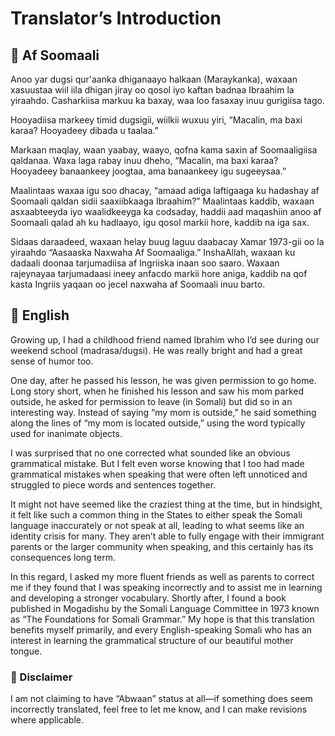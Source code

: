 # Translator’s Introduction

## 📖 Af Soomaali

Anoo yar dugsi qur'aanka dhiganaayo halkaan (Maraykanka), waxaan xasuustaa wiil iila dhigan jiray oo qosol iyo kaftan badnaa Ibraahim la yiraahdo. Casharkiisa markuu ka baxay, waa loo fasaxay inuu gurigiisa tago.

Hooyadiisa markeey timid dugsigii, wiilkii wuxuu yiri, “Macalin, ma baxi karaa? Hooyadeey dibada u taalaa.” 

Markaan maqlay, waan yaabay, waayo, qofna kama saxin af Soomaaligiisa qaldanaa. Waxa laga rabay inuu dheho, “Macalin, ma baxi karaa? Hooyadeey banaankeey joogtaa, ama banaankeey igu sugeeysaa.” 

Maalintaas waxaa igu soo dhacay, “amaad adiga laftigaaga ku hadashay af Soomaali qaldan sidii saaxiibkaaga Ibraahim?” Maalintaas kaddib, waxaan asxaabteeyda iyo waalidkeeyga ka codsaday, haddii aad maqashiin anoo af Soomaali qalad ah ku hadlaayo, igu qosol markii hore, kaddib na iga sax. 

Sidaas daraadeed, waxaan helay buug laguu daabacay Xamar 1973-gii oo la yiraahdo “Aasaaska Naxwaha Af Soomaaliga.” InshaAllah, waxaan ku dadaali doonaa tarjumadiisa af Ingriiska inaan soo saaro. Waxaan rajeynayaa tarjumadaasi ineey anfacdo markii hore aniga, kaddib na qof kasta Ingriis yaqaan oo jecel naxwaha af Soomaali inuu barto. 


## 📖 English
Growing up, I had a childhood friend named Ibrahim who I’d see during our weekend school (madrasa/dugsi). He was really bright and had a great sense of humor too.

One day, after he passed his lesson, he was given permission to go home. Long story short, when he finished his lesson and saw his mom parked outside, he asked for permission to leave (in Somali) but did so in an interesting way. Instead of saying “my mom is outside,” he said something along the lines of “my mom is located outside,” using the word typically used for inanimate objects. 

I was surprised that no one corrected what sounded like an obvious grammatical mistake. But I felt even worse knowing that I too had made grammatical mistakes when speaking that were often left unnoticed and struggled to piece words and sentences together. 

It might not have seemed like the craziest thing at the time, but in hindsight, it felt like such a common thing in the States to either speak the Somali language inaccurately or not speak at all, leading to what seems like an identity crisis for many. They aren’t able to fully engage with their immigrant parents or the larger community when speaking, and this certainly has its consequences long term. 

In this regard, I asked my more fluent friends as well as parents to correct me if they found that I was speaking incorrectly and to assist me in learning and developing a stronger vocabulary. Shortly after, I found a book published in Mogadishu by the Somali Language Committee in 1973 known as “The Foundations for Somali Grammar.” My hope is that this translation benefits myself primarily, and every English-speaking Somali who has an interest in learning the grammatical structure of our beautiful mother tongue. 

### 📌 Disclaimer

I am not claiming to have “Abwaan” status at all—if something does seem incorrectly translated, feel free to let me know, and I can make revisions where applicable.

